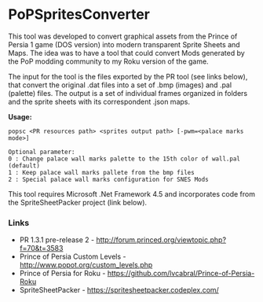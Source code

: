 # PoPSpritesConverter

This tool was developed to convert graphical assets from the Prince of Persia 1 game (DOS version) into modern transparent Sprite Sheets 
and Maps. The idea was to have a tool that could convert Mods generated by the PoP modding community to my Roku version of the game.

The input for the tool is the files exported by the PR tool (see links below), that convert the original .dat files into a set of .bmp (images) and .pal (palette)  files.
The output is a set of individual frames organized in folders and the sprite sheets with its correspondent .json maps.

**Usage:**
```
popsc <PR resources path> <sprites output path> [-pwm=<palace marks mode>]

Optional parameter:
0 : Change palace wall marks palette to the 15th color of wall.pal (default)
1 : Keep palace wall marks pallete from the bmp files
2 : Special palace wall marks configuration for SNES Mods
``` 

This tool requires Microsoft .Net Framework 4.5 and incorporates code from the SpriteSheetPacker project (link below).

### Links
* PR 1.3.1 pre-release 2 - http://forum.princed.org/viewtopic.php?f=70&t=3583
* Prince of Persia Custom Levels - http://www.popot.org/custom_levels.php
* Prince of Persia for Roku - https://github.com/lvcabral/Prince-of-Persia-Roku
* SpriteSheetPacker - https://spritesheetpacker.codeplex.com/
